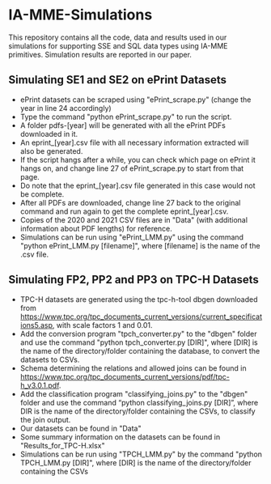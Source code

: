 # IA-MME-Simulations

This repository contains all the code, data and results used in our simulations for supporting SSE and SQL data types using IA-MME primitives. Simulation results are reported in our paper. 

## Simulating SE1 and SE2 on ePrint Datasets 

- ePrint datasets can be scraped using "ePrint_scrape.py" (change the year in line 24 accordingly)
- Type the command "python ePrint_scrape.py" to run the script. 
- A folder pdfs-[year] will be generated with all the ePrint PDFs downloaded in it. 
- An eprint_[year].csv file with all necessary information extracted will also be generated.
- If the script hangs after a while, you can check which page on ePrint it hangs on, and change line 27 of ePrint_scrape.py to start from that page. 
- Do note that the eprint_[year].csv file generated in this case would not be complete. 
- After all PDFs are downloaded, change line 27 back to the original command and run again to get the complete eprint_[year].csv.
- Copies of the 2020 and 2021 CSV files are in "Data" (with additional information about PDF lengths) for reference. 
- Simulations can be run using "ePrint_LMM.py" using the command "python ePrint_LMM.py [filename]", where [filename] is the name of the .csv file.

## Simulating FP2, PP2 and PP3 on TPC-H Datasets

- TPC-H datasets are generated using the tpc-h-tool dbgen downloaded from https://www.tpc.org/tpc_documents_current_versions/current_specifications5.asp, with scale factors 1 and 0.01. 
- Add the conversion program "tpch_converter.py" to the "dbgen" folder and use the command "python tpch_converter.py [DIR]", where [DIR] is the name of the directory/folder containing the database, to convert the datasets to CSVs.
- Schema determining the relations and allowed joins can be found in https://www.tpc.org/tpc_documents_current_versions/pdf/tpc-h_v3.0.1.pdf. 
- Add the classification program "classifying_joins.py" to the "dbgen" folder and use the command “python classifying_joins.py [DIR]”, where DIR is the name of the directory/folder containing the CSVs, to classify the join output.
- Our datasets can be found in "Data"
- Some summary information on the datasets can be found in "Results_for_TPC-H.xlsx"
- Simulations can be run using "TPCH_LMM.py" by the command "python TPCH_LMM.py [DIR]", where [DIR] is the name of the directory/folder containing the CSVs